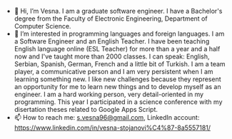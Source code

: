 - 👋 Hi, I’m Vesna. I am a graduate software engineer. I have a Bachelor's degree from the Faculty of Electronic Engineering, Department of Computer Science.
- 👀 I’m interested in programming languages and foreign languages. I am a Software Engineer and an English Teacher. I have been teaching English language online (ESL Teacher)
for more than a year and a half now and I've taught more than 2000 classes. 
I can speak: English, Serbian, Spanish, German, French and a little bit of Turkish. 
I am a team player, a communicative person and I am very persistent when I am learning something new.
I like new challenges because they represent an opportunity for me to learn new things and to develop myself as an engineer. 
I am a hard working person, very detail-oriented in my programming. 
This year I participated in a science conference with my disertation theses related to Google Apps Script.
- 📫 How to reach me: s.vesna96@gmail.com, LinkedIn account: https://www.linkedin.com/in/vesna-stojanovi%C4%87-8a5557181/


